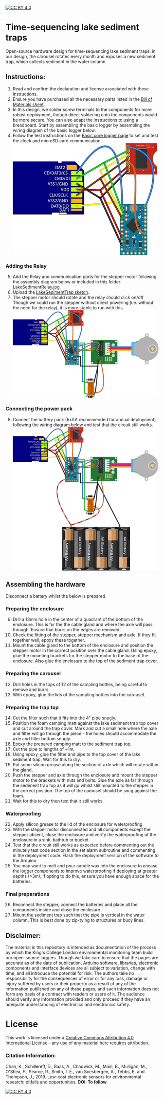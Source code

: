 [![CC BY 4.0][cc-by-shield]][cc-by]

# Time-sequencing lake sediment traps
Open-source hardware design for time-sequencing lake sediment traps. in our design, the carousel rotates every month and exposes a new sediment trap, which collects sediment in the water column. 

## Instructions:
1. Read and confirm the declaration and license associated with these instructions.
2. Ensure you have purchased all the necessary parts listed in the [Bill of Materials sheet](https://docs.google.com/spreadsheets/d/1BAKtbqieHCemCTPPsL36uj2QXcKh0NGoTecxeYXc90M/edit#gid=1020050693).
3. In this design, we solder screw terminals to the components for more robust deployment, though direct soldering onto the components would be more secure. You can also adapt the instructions to using a breadboard. Start by assembling the basic logger by assembling the wiring diagram of the basic logger below.
4. Follow the test instructions on the [Basic core logger page](https://github.com/KCLGeography/environmental-monitoring/tree/master/basic-logger) to set and test the clock and microSD card communication.
![Soldered Basic Logger schematic (made with Fritzing)](LakeSedimentBasicLogger.jpg)

### Adding the Relay
5. Add the Relay and communication ports for the stepper motor following the assembly diagram below or included in this folder: [LakeSedimentRelay.jpg](LakeSedimentRelay.jpg).
6. Upload the [LakeSedimentTrap sketch](LakeSedimentTrap.ino).
7. The stepper motor should rotate and the relay should click on/off. Though we could run the stepper without direct powering (i.e. without the need for the relay), it is more stable to run with this.
![Stepper and relay circuit schematic (made with Fritzing)](LakeSedimentRelay.jpg)

### Connecting the power pack
8. Connect the battery pack (6xAA recommended for annual deployment) following the wiring diagram below and test that the circuit still works.
![Full circuit schematic (made with Fritzing)](LakeSediment.jpg)

## Assembling the hardware
Disconnect a battery whilst the below is prepared.

### Preparing the enclosure
9. Drill a 13mm hole in the center of a quadrant of the bottom of the enclosure. This is for the the cable gland and where the axle will pass through. Ensure that burrs on the edges are removed.
10. Check the fitting of the stepper, stepper mechanism and axle. If they fit together well, epoxy these together.
11. Mount the cable gland to the bottom of the enclosure and position the stepper motor in the correct position over the cable gland. Using epoxy, glue the mounting brackets for the stepper motor to the base of the enclosure. Also glue the enclosure to the top of the sediment trap cover.

### Preparing the carousel
12. Drill holes in the tops of 12 of the sampling bottles, being careful to remove and burrs.
13. With epoxy, glue the lids of the sampling bottles into the carousel.

### Preparing the trap top
14. Cut the filter such that it fits into the 4" pipe snugly.
15. Position the foam camping matt against the lake sediment trap top cover and cut around the trap cover. Mark and cut a small hole where the axle and filter will go through the piece - the holes should accommodate the axle and filter bottom snugly. 
16. Epoxy the prepared camping matt to the sediment trap top.
17. Cut the pipe to lengths of ~1m.
18. Using epoxy, glue the filter and pipe to the top cover of the lake sediment trap. Wait for this to dry.
19. Put some silicon grease along the section of axle which will rotate within the gland.
20. Push the stepper and axle through the enclosure and mount the stepper motor to the brackets with nuts and bolts. Glue the axle as far through the sediment trap top as it will go whilst still mounted to the stepper in the correct position. The top of the carousel should be snug against the foam.
21. Wait for this to dry then test that it still works.

### Waterproofing
22. Apply silicon grease to the lid of the enclosure for waterproofing. 
23. With the stepper motor disconnected and all components except the stepper absent, close the enclosure and verify the waterproofing of the enclosure in a sink, bathtub or bucket.
24. Test that the circuit still works as expected before commenting out the minutely test code section in the set alarm subroutine and commenting in the deployment code. Flash the deployment version of the software to the Arduino.
25. You may want to melt and pour candle wax into the enclosure to encase the logger components to improve waterproofing if deploying at greater depths (>3m); if opting to do this, ensure you have enough space for the batteries.

### Final preparations
26. Reconnect the stepper, connect the batteries and place all the components inside and close the enclosure.
27. Mount the sediment trap such that the pipe is vertical in the water column. This is best done by zip-tying to structures or buoy lines.



## Disclaimer: 
The material in this repository is intended as documentation of the process by which the King's College London environmental monitoring team build our open-source loggers. Though we take care to ensure that the pages are accurate as of the date of publication, Arduino software, libraries, electronic components and interface devices are all subject to variation, change with time, and all introduce the potential for risk. The authors take no responsibility for the consequences of error or for any loss, damage or injury suffered by users or their property as a result of any of the information published on any of these pages, and such information does not form any basis of a contract with readers or users of it. The audience should verify any information provided and only proceed if they have an adequate understanding of electronics and electronics safety.


# License
This work is licensed under a [Creative Commons Attribution 4.0 International
License][cc-by] - any use of any material here requires attribution.

### Citation Information:
Chan, K., Schillereff, D., Baas, A., Chadwick, M., Main, B., Mulligan, M., O'Shea, F., Pearce, R., Smith, T.E., van Soesbergen, A., Tebbs, E. and Thompson, J., 2019. Low-cost electronic sensors for environmental research: pitfalls and opportunities. **DOI: To follow**

[![CC BY 4.0][cc-by-image]][cc-by]

[cc-by]: http://creativecommons.org/licenses/by/4.0/
[cc-by-image]: https://i.creativecommons.org/l/by/4.0/88x31.png
[cc-by-shield]: https://img.shields.io/badge/License-CC%20BY%204.0-lightgrey.svg

